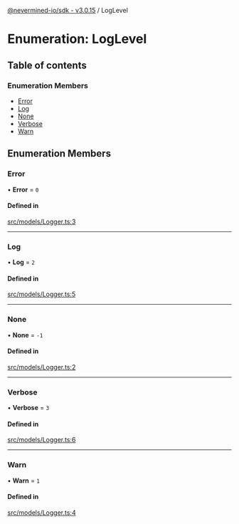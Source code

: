 [@nevermined-io/sdk - v3.0.15](../code-reference.md) / LogLevel

# Enumeration: LogLevel

## Table of contents

### Enumeration Members

- [Error](LogLevel.md#error)
- [Log](LogLevel.md#log)
- [None](LogLevel.md#none)
- [Verbose](LogLevel.md#verbose)
- [Warn](LogLevel.md#warn)

## Enumeration Members

### Error

• **Error** = `0`

#### Defined in

[src/models/Logger.ts:3](https://github.com/nevermined-io/sdk-js/blob/172733038c5edaf3c10f438cc01aecd8a5cd0ce8/src/models/Logger.ts#L3)

---

### Log

• **Log** = `2`

#### Defined in

[src/models/Logger.ts:5](https://github.com/nevermined-io/sdk-js/blob/172733038c5edaf3c10f438cc01aecd8a5cd0ce8/src/models/Logger.ts#L5)

---

### None

• **None** = `-1`

#### Defined in

[src/models/Logger.ts:2](https://github.com/nevermined-io/sdk-js/blob/172733038c5edaf3c10f438cc01aecd8a5cd0ce8/src/models/Logger.ts#L2)

---

### Verbose

• **Verbose** = `3`

#### Defined in

[src/models/Logger.ts:6](https://github.com/nevermined-io/sdk-js/blob/172733038c5edaf3c10f438cc01aecd8a5cd0ce8/src/models/Logger.ts#L6)

---

### Warn

• **Warn** = `1`

#### Defined in

[src/models/Logger.ts:4](https://github.com/nevermined-io/sdk-js/blob/172733038c5edaf3c10f438cc01aecd8a5cd0ce8/src/models/Logger.ts#L4)
